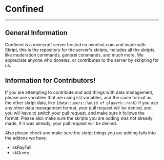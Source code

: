 # Confined
--------

## General Information
Confined is a minecraft server hosted on minehut.com and made with Skript, this is the repository for the server's skripts, includes all the skripts, like moderation commands, general commands, and much more. We appreciate anyone who donates, or contributes to the server by skripting for us.

## Information for Contributors!
If you are attempting to contribute and add things with data management, please use variables that are using list variables, and the same format as the other skript data, like `{data::users::%uuid of player%::rank}` if you use any other data management format, your pull request will be denied, and you will have to switch your pull request, and make sure it follows the format. Please also make sure the skripts you are adding was not already made, if it was already, your pull request will be denied.

Also please check and make sure the skript things you are adding falls into the addons we have:
 - skRayFall
 - skQuery
